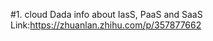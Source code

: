   #1. cloud Dada info about IasS, PaaS and SaaS
    Link:https://zhuanlan.zhihu.com/p/357877662
 
 

